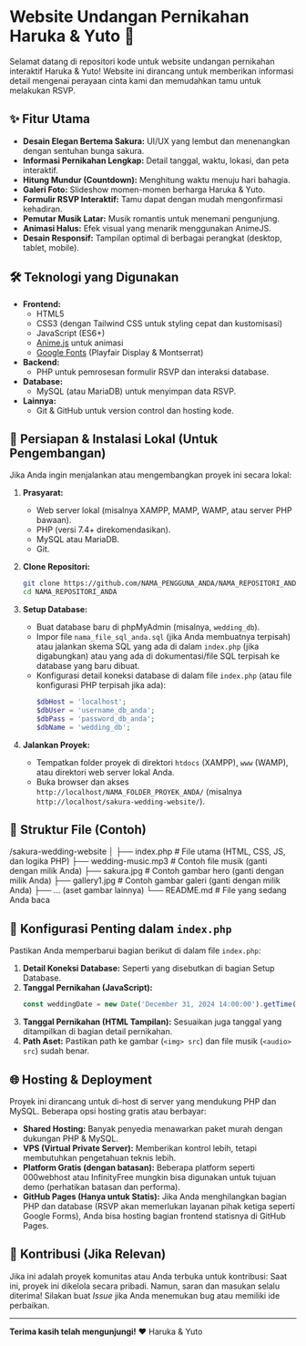 # Website Undangan Pernikahan Haruka & Yuto 🌸

Selamat datang di repositori kode untuk website undangan pernikahan interaktif Haruka & Yuto! Website ini dirancang untuk memberikan informasi detail mengenai perayaan cinta kami dan memudahkan tamu untuk melakukan RSVP.

## ✨ Fitur Utama

*   **Desain Elegan Bertema Sakura:** UI/UX yang lembut dan menenangkan dengan sentuhan bunga sakura.
*   **Informasi Pernikahan Lengkap:** Detail tanggal, waktu, lokasi, dan peta interaktif.
*   **Hitung Mundur (Countdown):** Menghitung waktu menuju hari bahagia.
*   **Galeri Foto:** Slideshow momen-momen berharga Haruka & Yuto.
*   **Formulir RSVP Interaktif:** Tamu dapat dengan mudah mengonfirmasi kehadiran.
*   **Pemutar Musik Latar:** Musik romantis untuk menemani pengunjung.
*   **Animasi Halus:** Efek visual yang menarik menggunakan AnimeJS.
*   **Desain Responsif:** Tampilan optimal di berbagai perangkat (desktop, tablet, mobile).

## 🛠️ Teknologi yang Digunakan

*   **Frontend:**
    *   HTML5
    *   CSS3 (dengan Tailwind CSS untuk styling cepat dan kustomisasi)
    *   JavaScript (ES6+)
    *   [Anime.js](https://animejs.com/) untuk animasi
    *   [Google Fonts](https://fonts.google.com/) (Playfair Display & Montserrat)
*   **Backend:**
    *   PHP untuk pemrosesan formulir RSVP dan interaksi database.
*   **Database:**
    *   MySQL (atau MariaDB) untuk menyimpan data RSVP.
*   **Lainnya:**
    *   Git & GitHub untuk version control dan hosting kode.

## 🚀 Persiapan & Instalasi Lokal (Untuk Pengembangan)

Jika Anda ingin menjalankan atau mengembangkan proyek ini secara lokal:

1.  **Prasyarat:**
    *   Web server lokal (misalnya XAMPP, MAMP, WAMP, atau server PHP bawaan).
    *   PHP (versi 7.4+ direkomendasikan).
    *   MySQL atau MariaDB.
    *   Git.

2.  **Clone Repositori:**
    ```bash
    git clone https://github.com/NAMA_PENGGUNA_ANDA/NAMA_REPOSITORI_ANDA.git
    cd NAMA_REPOSITORI_ANDA
    ```

3.  **Setup Database:**
    *   Buat database baru di phpMyAdmin (misalnya, `wedding_db`).
    *   Impor file `nama_file_sql_anda.sql` (jika Anda membuatnya terpisah) atau jalankan skema SQL yang ada di dalam `index.php` (jika digabungkan) atau yang ada di dokumentasi/file SQL terpisah ke database yang baru dibuat.
    *   Konfigurasi detail koneksi database di dalam file `index.php` (atau file konfigurasi PHP terpisah jika ada):
        ```php
        $dbHost = 'localhost';
        $dbUser = 'username_db_anda';
        $dbPass = 'password_db_anda';
        $dbName = 'wedding_db';
        ```

4.  **Jalankan Proyek:**
    *   Tempatkan folder proyek di direktori `htdocs` (XAMPP), `www` (WAMP), atau direktori web server lokal Anda.
    *   Buka browser dan akses `http://localhost/NAMA_FOLDER_PROYEK_ANDA/` (misalnya `http://localhost/sakura-wedding-website/`).

## 📝 Struktur File (Contoh)
/sakura-wedding-website
│
├── index.php # File utama (HTML, CSS, JS, dan logika PHP)
├── wedding-music.mp3 # Contoh file musik (ganti dengan milik Anda)
├── sakura.jpg # Contoh gambar hero (ganti dengan milik Anda)
├── gallery1.jpg # Contoh gambar galeri (ganti dengan milik Anda)
├── ... (aset gambar lainnya)
└── README.md # File yang sedang Anda baca

## 🔧 Konfigurasi Penting dalam `index.php`

Pastikan Anda memperbarui bagian berikut di dalam file `index.php`:

1.  **Detail Koneksi Database:** Seperti yang disebutkan di bagian Setup Database.
2.  **Tanggal Pernikahan (JavaScript):**
    ```javascript
    const weddingDate = new Date('December 31, 2024 14:00:00').getTime(); // GANTI TANGGAL INI!
    ```
3.  **Tanggal Pernikahan (HTML Tampilan):** Sesuaikan juga tanggal yang ditampilkan di bagian detail pernikahan.
4.  **Path Aset:** Pastikan path ke gambar (`<img> src`) dan file musik (`<audio> src`) sudah benar.

## 🌐 Hosting & Deployment

Proyek ini dirancang untuk di-host di server yang mendukung PHP dan MySQL. Beberapa opsi hosting gratis atau berbayar:

*   **Shared Hosting:** Banyak penyedia menawarkan paket murah dengan dukungan PHP & MySQL.
*   **VPS (Virtual Private Server):** Memberikan kontrol lebih, tetapi membutuhkan pengetahuan teknis lebih.
*   **Platform Gratis (dengan batasan):** Beberapa platform seperti 000webhost atau InfinityFree mungkin bisa digunakan untuk tujuan demo (perhatikan batasan dan performa).
*   **GitHub Pages (Hanya untuk Statis):** Jika Anda menghilangkan bagian PHP dan database (RSVP akan memerlukan layanan pihak ketiga seperti Google Forms), Anda bisa hosting bagian frontend statisnya di GitHub Pages.

## 🤝 Kontribusi (Jika Relevan)

Jika ini adalah proyek komunitas atau Anda terbuka untuk kontribusi:
Saat ini, proyek ini dikelola secara pribadi. Namun, saran dan masukan selalu diterima! Silakan buat *Issue* jika Anda menemukan bug atau memiliki ide perbaikan.

---

**Terima kasih telah mengunjungi!** ❤️
Haruka & Yuto
